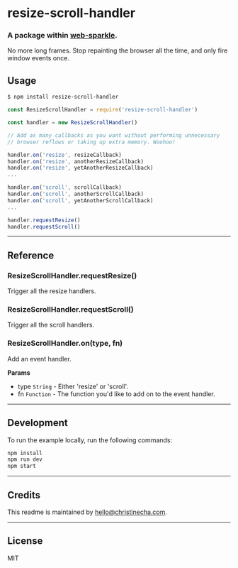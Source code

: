 # resize-scroll-handler
### A package within [web-sparkle](https://github.com/christinecha/web-sparkle).
No more long frames. Stop repainting the browser all the time, and only fire window events once.

## Usage

````sh
$ npm install resize-scroll-handler
````

````js
const ResizeScrollHandler = require('resize-scroll-handler')

const handler = new ResizeScrollHandler()

// Add as many callbacks as you want without performing unnecessary
// browser reflows or taking up extra memory. Woohoo!

handler.on('resize', resizeCallback)
handler.on('resize', anotherResizeCallback)
handler.on('resize', yetAnotherResizeCallback)
...

handler.on('scroll', scrollCallback)
handler.on('scroll', anotherScrollCallback)
handler.on('scroll', yetAnotherScrollCallback)
...

handler.requestResize()
handler.requestScroll()
````

---

## Reference

### ResizeScrollHandler.requestResize()
Trigger all the resize handlers.

### ResizeScrollHandler.requestScroll()
Trigger all the scroll handlers.

### ResizeScrollHandler.on(type, fn)
Add an event handler.

**Params**

- type `String` - Either 'resize' or 'scroll'.
- fn `Function` - The function you'd like to add on to the event handler.

---

## Development
To run the example locally, run the following commands:

```sh
npm install
npm run dev
npm start
```

---

## Credits
This readme is maintained by [hello@christinecha.com](mailto:hello@christinecha.com).

---

## License
MIT

